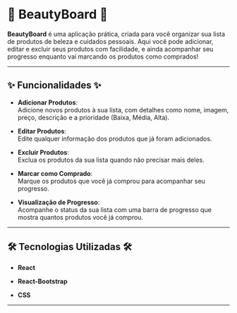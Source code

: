 # 🌸 **BeautyBoard** 🌸

**BeautyBoard** é uma aplicação prática, criada para você organizar sua lista de produtos de beleza e cuidados pessoais. Aqui você pode adicionar, editar e excluir seus produtos com facilidade, e ainda acompanhar seu progresso enquanto vai marcando os produtos como comprados! 

---

## ✨ **Funcionalidades** ✨

- **Adicionar Produtos**:  
  Adicione novos produtos à sua lista, com detalhes como nome, imagem, preço, descrição e a prioridade (Baixa, Média, Alta).
  
- **Editar Produtos**:  
   Edite qualquer informação dos produtos que já foram adicionados.
  
- **Excluir Produtos**:  
  Exclua os produtos da sua lista quando não precisar mais deles.
  
- **Marcar como Comprado**:  
  Marque os produtos que você já comprou para acompanhar seu progresso.
  
- **Visualização de Progresso**:  
  Acompanhe o status da sua lista com uma barra de progresso que mostra quantos produtos você já comprou.

---

## 🛠 **Tecnologias Utilizadas** 🛠

- **React**

- **React-Bootstrap**

- **CSS**

---

